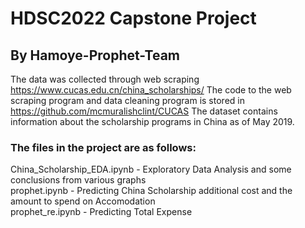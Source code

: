 # HDSC2022 Capstone Project
## By Hamoye-Prophet-Team

The data was collected through web scraping https://www.cucas.edu.cn/china_scholarships/
The code to the web scraping program and data cleaning program is stored in https://github.com/mcmuralishclint/CUCAS
The dataset contains information about the scholarship programs in China as of May 2019.

### The files in the project are as follows:

China_Scholarship_EDA.ipynb - Exploratory Data Analysis and some conclusions from various graphs <br />
prophet.ipynb - Predicting China Scholarship additional cost and the amount to spend on Accomodation <br />
prophet_re.ipynb - Predicting Total Expense

